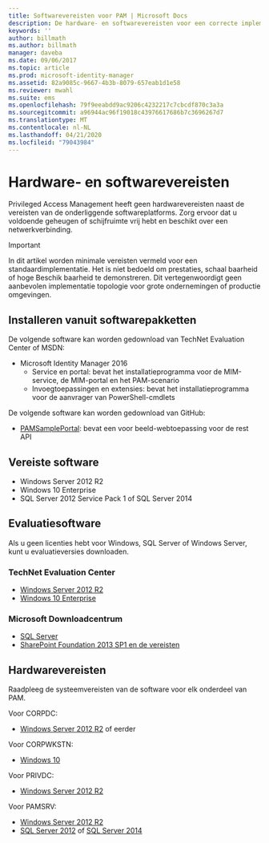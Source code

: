 ```yaml
---
title: Softwarevereisten voor PAM | Microsoft Docs
description: De hardware- en softwarevereisten voor een correcte implementatie van Privileged Access Management
keywords: ''
author: billmath
ms.author: billmath
manager: daveba
ms.date: 09/06/2017
ms.topic: article
ms.prod: microsoft-identity-manager
ms.assetid: 82a9085c-9667-4b3b-8079-657eab1d1e58
ms.reviewer: mwahl
ms.suite: ems
ms.openlocfilehash: 79f9eeabdd9ac9206c4232217c7cbcdf870c3a3a
ms.sourcegitcommit: a96944ac96f19018c43976617686b7c3696267d7
ms.translationtype: MT
ms.contentlocale: nl-NL
ms.lasthandoff: 04/21/2020
ms.locfileid: "79043984"
---
```

# <a name="hardware-and-software-requirements"></a>Hardware- en softwarevereisten

Privileged Access Management heeft geen hardwarevereisten naast de vereisten van de onderliggende softwareplatforms. Zorg ervoor dat u voldoende geheugen of schijfruimte vrij hebt en beschikt over een netwerkverbinding.

> [!IMPORTANT]
> In dit artikel worden minimale vereisten vermeld voor een standaardimplementatie. Het is niet bedoeld om prestaties, schaal baarheid of hoge Beschik baarheid te demonstreren. Dit vertegenwoordigt geen aanbevolen implementatie topologie voor grote ondernemingen of productie omgevingen.

## <a name="installing-from-software-packages"></a>Installeren vanuit softwarepakketten

De volgende software kan worden gedownload van TechNet Evaluation Center of MSDN:

- Microsoft Identity Manager 2016
  - Service en portal: bevat het installatieprogramma voor de MIM-service, de MIM-portal en het PAM-scenario
  - Invoegtoepassingen en extensies: bevat het installatieprogramma voor de aanvrager van PowerShell-cmdlets

De volgende software kan worden gedownload van GitHub:

- [PAMSamplePortal](https://github.com/Azure/identity-management-samples): bevat een voor beeld-webtoepassing voor de rest API

## <a name="required-software"></a>Vereiste software

- Windows Server 2012 R2
- Windows 10 Enterprise
- SQL Server 2012 Service Pack 1 of SQL Server 2014

## <a name="evaluation-software"></a>Evaluatiesoftware

Als u geen licenties hebt voor Windows, SQL Server of Windows Server, kunt u evaluatieversies downloaden.

### <a name="technet-evaluation-center"></a>TechNet Evaluation Center

- [Windows Server 2012 R2](https://www.microsoft.com/evalcenter/evaluate-windows-server-2012-r2)
- [Windows 10 Enterprise](https://www.microsoft.com/evalcenter/evaluate-windows-10-enterprise)

### <a name="microsoft-download-center"></a>Microsoft Downloadcentrum

- [SQL Server](https://www.microsoft.com/download/details.aspx?id=29066)  
- [SharePoint Foundation 2013 SP1 en de vereisten](https://www.microsoft.com/download/details.aspx?id=42039)

## <a name="hardware-requirements"></a>Hardwarevereisten

Raadpleeg de systeemvereisten van de software voor elk onderdeel van PAM.

Voor CORPDC:

- [Windows Server 2012 R2](https://technet.microsoft.com/library/dn303418.aspx) of eerder

Voor CORPWKSTN:

- [Windows 10](https://technet.microsoft.com/windows/dn798752.aspx)

Voor PRIVDC:

- [Windows Server 2012 R2](https://technet.microsoft.com/library/dn303418.aspx)

Voor PAMSRV:

- [Windows Server 2012 R2](https://technet.microsoft.com/library/dn303418.aspx)
- [SQL Server 2012](https://msdn.microsoft.com/library/ms143506(sql.110).aspx) of [SQL Server 2014](https://msdn.microsoft.com/library/ms143506(v=sql.120).aspx)

